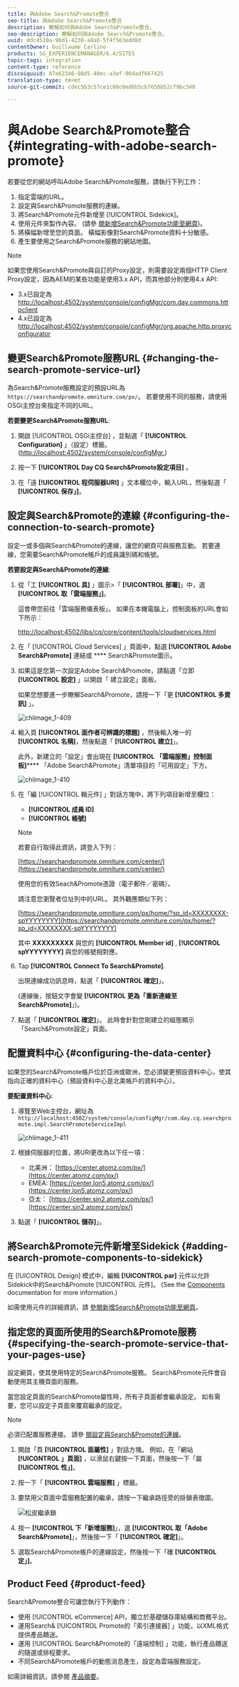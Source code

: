 ```yaml
---
title: 與Adobe Search&Promote整合
seo-title: 與Adobe Search&Promote整合
description: 瞭解如何與Adobe Search&Promote整合。
seo-description: 瞭解如何與Adobe Search&Promote整合。
uuid: ddc4510a-9bd1-4238-a8a8-5f4f563edd8d
contentOwner: Guillaume Carlino
products: SG_EXPERIENCEMANAGER/6.4/SITES
topic-tags: integration
content-type: reference
discoiquuid: 87e62346-98d5-40ec-a3ef-904adf667425
translation-type: tm+mt
source-git-commit: cdec5b3c57ce1c80c0ed6b5cb7650b52cf9bc340

---
```



# 與Adobe Search&amp;Promote整合{#integrating-with-adobe-search-promote}

若要從您的網站呼叫Adobe Search&amp;Promote服務，請執行下列工作：

1. 指定雲端的URL。
1. 設定與Search&amp;Promote服務的連線。
1. 將Search&amp;Promote元件新增至 [!UICONTROL Sidekick]。
1. 使用元件來製作內容。 (請參 [閱新增Search&amp;Promote功能至網頁](/help/sites-authoring/search-and-promote.md))。
1. 將橫幅新增至您的頁面。 橫幅影像對Search&amp;Promote資料十分敏感。
1. 產生要使用之Search&amp;Promote服務的網站地圖。

>[!NOTE]
>
>如果您使用Search&amp;Promote與自訂的Proxy設定，則需要設定兩個HTTP Client Proxy設定，因為AEM的某些功能是使用3.x API，而其他部分則使用4.x API:
>
>* 3.x已設定為 [http://localhost:4502/system/console/configMgr/com.day.commons.httpclient](http://localhost:4502/system/console/configMgr/com.day.commons.httpclient)
>* 4.x已設定為 [http://localhost:4502/system/console/configMgr/org.apache.http.proxyconfigurator](http://localhost:4502/system/console/configMgr/org.apache.http.proxyconfigurator)
>



## 變更Search&amp;Promote服務URL {#changing-the-search-promote-service-url}

為Search&amp;Promote服務設定的預設URL為 `https://searchandpromote.omniture.com/px/`。 若要使用不同的服務，請使用OSGi主控台來指定不同的URL。

**若要變更Search&amp;Promote服務URL**:

1. 開啟 [!UICONTROL OSGi主控台] ，並點選「 **[!UICONTROL Configuration]** 」（設定）標籤。 ([http://localhost:4502/system/console/configMgr.](http://localhost:4502/system/console/configMgr))

1. 按一下 **[!UICONTROL Day CQ Search&amp;Promote設定項目]** 。
1. 在「遠 **[!UICONTROL 程伺服器URI]** 」文本欄位中，輸入URL，然後點選「 **[!UICONTROL 保存」]**。

## 設定與Search&amp;Promote的連線 {#configuring-the-connection-to-search-promote}

設定一或多個與Search&amp;Promote的連線，讓您的網頁可與服務互動。 若要連線，您需要Search&amp;Promote帳戶的成員識別碼和帳號。

**若要設定與Search&amp;Promote的連線**:

1. 從「工 **[!UICONTROL 具]** 」圖示>「 **[!UICONTROL 部署]**」中，選 **[!UICONTROL 取「雲端服務」]**。

   這會帶您前往「雲端服務儀表板」。 如果在本機電腦上，控制面板的URL會如下所示：

   [http://localhost:4502/libs/cq/core/content/tools/cloudservices.html](http://localhost:4502/libs/cq/core/content/tools/cloudservices.html)

1. 在「 [!UICONTROL Cloud Services] 」頁面中，點選 **[!UICONTROL Adobe Search&amp;Promote]** 連結或 **** Search&amp;Promote圖示。

1. 如果這是您第一次設定Adobe Search&amp;Promote，請點選「立即 **[!UICONTROL 設定]** 」以開啟「  建立設定」面板。

   如果您想要進一步瞭解Search&amp;Promote，請按一下「更 **[!UICONTROL 多資訊]** 」。

   ![chlimage_1-409](assets/chlimage_1-409.png)

1. 輸入頁 **[!UICONTROL 面作者可辨識的標題]** ，然後輸入唯一的 **[!UICONTROL 名稱]**，然後點選「 **[!UICONTROL 建立]**」。

   此外，新建立的「設定」會出現在 **[!UICONTROL 「雲端服務」控制面板]****** 「Adobe Search&amp;Promote」清單項目的「可用設定」下方。

   ![chlimage_1-410](assets/chlimage_1-410.png)

1. 在「編 [!UICONTROL 輯元件] 」對話方塊中，將下列項目新增至欄位：

   * **[!UICONTROL 成員 ID]**
   * **[!UICONTROL 帳號]**
   >[!NOTE]
   >
   >若要自行取得此資訊，請登入下列：
   >
   >[https://searchandpromote.omniture.com/center/](https://searchandpromote.omniture.com/center/)
   >
   >使用您的有效Seach&amp;Promote憑證（電子郵件／密碼）。
   >
   >請注意您瀏覽者位址列中的URL。 其外觀應類似下列：
   >
   >[](https://searchandpromote.omniture.com/px/home/?sp_id=XXXXXXXX-spYYYYYYYY)
   >
   >[https://searchandpromote.omniture.com/px/home/?sp_id=XXXXXXXX-spYYYYYYYY](https://searchandpromote.omniture.com/px/home/?sp_id=XXXXXXXX-spYYYYYYYY)
   >
   >其中 **XXXXXXXXX** 與您的 **[!UICONTROL Member id]** , **[!UICONTROL spYYYYYYYY]** 與您的帳號相對應。

1. Tap **[!UICONTROL Connect To Search&amp;Promote]**.

   出現連線成功訊息時，點選「 **[!UICONTROL 確定]**」。

   (連線後，按鈕文字會變 **[!UICONTROL 更為「重新連線至Search&amp;Promote]**」)。

1. 點選「 **[!UICONTROL 確定]**」。 此時會針對您剛建立的組態顯示「Search&amp;Promote設定」頁面。

## 配置資料中心 {#configuring-the-data-center}

如果您的Search&amp;Promote帳戶位於亞洲或歐洲，您必須變更預設資料中心，使其指向正確的資料中心（預設資料中心是北美帳戶的資料中心）。

**要配置資料中心**:

1. 導覽至Web主控台，網址為 `http://localhost:4502/system/console/configMgr/com.day.cq.searchpromote.impl.SearchPromoteServiceImpl`

   ![chlimage_1-411](assets/chlimage_1-411.png)

1. 根據伺服器的位置，將URI更改為以下任一項：

   * 北美洲： [https://center.atomz.com/px/](https://center.atomz.com/px/)
   * EMEA: [https://center.lon5.atomz.com/px/](https://center.lon5.atomz.com/px/)
   * 亞太： [https://center.sin2.atomz.com/px/](https://center.sin2.atomz.com/px/)

1. 點選「 **[!UICONTROL 儲存]**」。

## 將Search&amp;Promote元件新增至Sidekick {#adding-search-promote-components-to-sidekick}

在 [!UICONTROL Design] 模式中，編輯 **[!UICONTROL par]** 元件以允許Sidekick中的Search&amp;Promote [!UICONTROL 元件]。 (See the [Components](/help/sites-developing/components.md) documentation for more information.)

如需使用元件的詳細資訊，請 [參閱新增Search&amp;Promote功能至網頁](/help/sites-authoring/search-and-promote.md)。

## 指定您的頁面所使用的Search&amp;Promote服務 {#specifying-the-search-promote-service-that-your-pages-use}

設定網頁，使其使用特定的Search&amp;Promote服務。 Search&amp;Promote元件會自動使用其主機頁面的服務。

當您設定頁面的Search&amp;Promote屬性時，所有子頁面都會繼承設定。 如有需要，您可以設定子頁面來覆寫繼承的設定。

>[!NOTE]
>
>必須已配置服務連接。 請參 [閱設定與Search&amp;Promote的連線](#configuring-the-connection-to-search-promote)。

1. 開啟「頁 **[!UICONTROL 面屬性]** 」對話方塊。 例如，在「網站 **[!UICONTROL 」頁面]** ，以滑鼠右鍵按一下頁面，然後按一下「屬 **[!UICONTROL 性」]**。

1. 按一下「 **[!UICONTROL 雲端服務]** 」標籤。

1. 要禁用父頁面中雲服務配置的繼承，請按一下繼承路徑旁的掛鎖表徵圖。

   ![松皮繼承鎖](assets/sandpinheritpadlock.png)

1. 按一 **[!UICONTROL 下「新增服務]**」，選 **[!UICONTROL 取「Adobe Search&amp;Promote]**」，然後按一下「 **[!UICONTROL 確定]**」。

1. 選取Search&amp;Promote帳戶的連線設定，然後按一下「確 **[!UICONTROL 定」]**。

## Product Feed {#product-feed}

Search&amp;Promote整合可讓您執行下列動作：

* 使用 [!UICONTROL eCommerce] API，獨立於基礎儲存庫結構和商務平台。
* 運用Search&amp; [!UICONTROL Promote的「索引連接器] 」功能，以XML格式提供產品饋送。
* 運用 [!UICONTROL Search&amp;Promote的「遠端控制] 」功能，執行產品饋送的隨選或排程要求。
* 不同Search&amp;Promote帳戶的動態消息產生，設定為雲端服務設定。

如需詳細資訊，請參閱 [產品摘要](/help/sites-administering/product-feed.md)。
